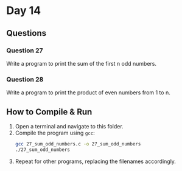 # Day 14

## Questions

### Question 27
Write a program to print the sum of the first n odd numbers.

### Question 28
Write a program to print the product of even numbers from 1 to n.

## How to Compile & Run

1. Open a terminal and navigate to this folder.
2. Compile the program using `gcc`:
   ```bash
   gcc 27_sum_odd_numbers.c -o 27_sum_odd_numbers
   ./27_sum_odd_numbers
   ```
3. Repeat for other programs, replacing the filenames accordingly.